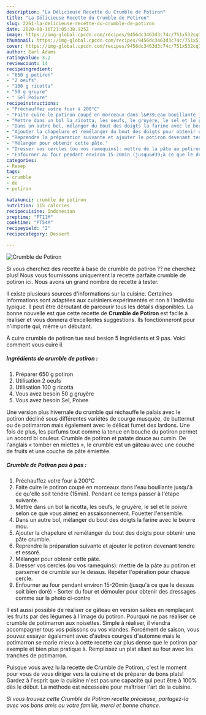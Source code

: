 ```yaml
---
description: "La Délicieuse Recette du Crumble de Potiron"
title: "La Délicieuse Recette du Crumble de Potiron"
slug: 2261-la-delicieuse-recette-du-crumble-de-potiron
date: 2020-08-16T21:05:38.925Z
image: https://img-global.cpcdn.com/recipes/9456dc3463d3c74c/751x532cq70/crumble-de-potiron-photo-principale-de-la-recette.jpg
thumbnail: https://img-global.cpcdn.com/recipes/9456dc3463d3c74c/751x532cq70/crumble-de-potiron-photo-principale-de-la-recette.jpg
cover: https://img-global.cpcdn.com/recipes/9456dc3463d3c74c/751x532cq70/crumble-de-potiron-photo-principale-de-la-recette.jpg
author: Earl Adams
ratingvalue: 3.2
reviewcount: 14
recipeingredient:
- "650 g potiron"
- "2 oeufs"
- "100 g ricotta"
- "50 g gruyre"
- " Sel Poivre"
recipeinstructions:
- "Préchauffez votre four à 200°C"
- "Faite cuire le potiron coupé en morceaux dans l&#39;eau bouillante jusqu&#39;à ce qu&#39;elle soit tendre (15min). Pendant ce temps passer à l&#39;étape suivante."
- "Mettre dans un bol la ricotta, les oeufs, le gruyère, le sel et le poivre selon ce que vous aimez en assaisonnement. Fouetter l&#39;ensemble."
- "Dans un autre bol, mélanger du bout des doigts la farine avec le beurre mou."
- "Ajouter la chapelure et remélanger du bout des doigts pour obtenir une pâte crumble."
- "Reprendre la préparation suivante et ajouter le potiron devenant tendre et essoré."
- "Mélanger pour obtenir cette pâte."
- "Dresser vos cercles (ou vos ramequins): mettre de la pâte au potiron et parsemer de crumble sur le dessus. Répéter l&#39;opération pour chaque cercle."
- "Enfourner au four pendant environ 15-20min (jusqu&#39;à ce que le dessus soit bien doré) Sorter du four et démouler pour obtenir des dressages comme sur la photo ci-contre"
categories:
- Resep
tags:
- crumble
- de
- potiron

katakunci: crumble de potiron 
nutrition: 115 calories
recipecuisine: Indonesian
preptime: "PT11M"
cooktime: "PT54M"
recipeyield: "2"
recipecategory: Dessert

---
```



![Crumble de Potiron](https://img-global.cpcdn.com/recipes/9456dc3463d3c74c/751x532cq70/crumble-de-potiron-photo-principale-de-la-recette.jpg)

Si vous cherchez des recette à base de crumble de potiron ?? ne cherchez plus! Nous vous fournissons uniquement la recette parfaite crumble de potiron ici. Nous avons un grand nombre de recette à tester.

Il existe plusieurs sources d'informations sur la cuisine. Certaines informations sont adaptées aux cuisiniers expérimentés et non à l'individu typique. Il peut être déroutant de parcourir tous les détails disponibles. La bonne nouvelle est que cette recette de <strong> Crumble de Potiron </strong> est facile à réaliser et vous donnera d’excellentes suggestions. Ils fonctionneront pour n'importe qui, même un débutant.

<!--inarticleads1-->

À cuire crumble de potiron tue seul besion 5 Ingrédients et 9 pas. Voici comment vous cuire il.

##### Ingrédients de crumble de potiron :

1. Préparer 650 g potiron
1. Utilisation 2 oeufs
1. Utilisation 100 g ricotta
1. Vous avez besoin 50 g gruyère
1. Vous avez besoin  Sel, Poivre


Une version plus hivernale du crumble qui réchauffe le palais avec le potiron décliné sous différentes variétés de courge musquée, de butternut ou de potimarron mais également avec le délicat fumet des lardons. Une fois de plus, les parfums tout comme la tenue en bouche du potiron permet un accord bi couleur. Crumble de potiron et patate douce au cumin. De l&#39;anglais « tomber en miettes », le crumble est un gâteau avec une couche de fruits et une couche de pâte émiettée. 

<!--inarticleads2-->

##### Crumble de Potiron pas à pas :

1. Préchauffez votre four à 200°C
1. Faite cuire le potiron coupé en morceaux dans l&#39;eau bouillante jusqu&#39;à ce qu&#39;elle soit tendre (15min). Pendant ce temps passer à l&#39;étape suivante.
1. Mettre dans un bol la ricotta, les oeufs, le gruyère, le sel et le poivre selon ce que vous aimez en assaisonnement. Fouetter l&#39;ensemble.
1. Dans un autre bol, mélanger du bout des doigts la farine avec le beurre mou.
1. Ajouter la chapelure et remélanger du bout des doigts pour obtenir une pâte crumble.
1. Reprendre la préparation suivante et ajouter le potiron devenant tendre et essoré.
1. Mélanger pour obtenir cette pâte.
1. Dresser vos cercles (ou vos ramequins): mettre de la pâte au potiron et parsemer de crumble sur le dessus. Répéter l&#39;opération pour chaque cercle.
1. Enfourner au four pendant environ 15-20min (jusqu&#39;à ce que le dessus soit bien doré) - Sorter du four et démouler pour obtenir des dressages comme sur la photo ci-contre


Il est aussi possible de réaliser ce gâteau en version salées en remplaçant les fruits par des légumes à l&#39;image du potiron. Pourquoi ne pas réaliser ce crumble de potimarron aux noisettes. Simple à réaliser, il viendra accompagner tous vos poissons ou vos viandes. Forcément de saison, vous pouvez essayer également avec d&#39;autres courges d&#39;automne mais le potimarron se marie mieux à cette recette car plus dense que le potiron par exemple et bien plus pratique à. Remplissez un plat allant au four avec les tranches de potimarron. 

<!--inarticleads1-->

<p>
Puisque vous avez lu la recette de Crumble de Potiron, c'est le moment pour vous de vous diriger vers la cuisine et de préparer de bons plats! Gardez à l'esprit que la cuisine n'est pas une capacité qui peut être à 100% dès le début. La méthode est nécessaire pour maîtriser l'art de la cuisine.
</p>

<p>
<i>Si vous trouvez cette Crumble de Potiron recette précieuse, partagez-la avec vos bons amis ou votre famille, merci et bonne chance.</i>
</p>
